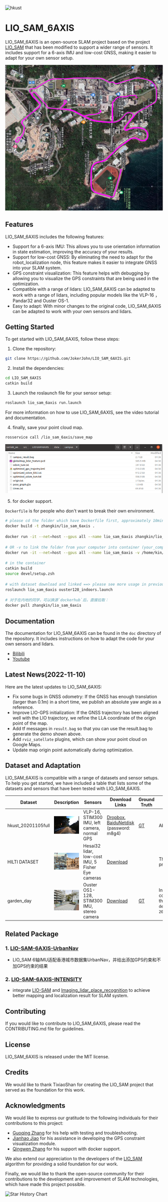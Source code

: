 

![hkust](README/hkust.gif)

# LIO_SAM_6AXIS

LIO_SAM_6AXIS is an open-source SLAM project based on the  project [LIO_SAM](https://github.com/TixiaoShan/LIO-SAM)   that has been modified to support a wider range of sensors. It includes support for a 6-axis IMU and low-cost GNSS, making it easier to adapt for your own sensor setup.

<img src="README/image-20220609035032131.png" alt="image-20220609035032131" style="zoom: 67%;" />

## Features

  LIO_SAM_6AXIS includes the following features:

  - Support for a 6-axis IMU: This allows you to use orientation information in state estimation, improving the accuracy of your results.
  - Support for low-cost GNSS: By eliminating the need to adapt for the robot_localization node, this feature makes it easier to integrate GNSS into your SLAM system.
  - GPS constraint visualization: This feature helps with debugging by allowing you to visualize the GPS constraints that are being used in the optimization.
  - Compatible with a range of lidars: LIO_SAM_6AXIS can be adapted to work with a range of lidars, including popular models like the VLP-16 ，Pandar32 and Ouster OS-1.
  - Easy to adapt: With minor changes to the original code, LIO_SAM_6AXIS can be adapted to work with your own sensors and lidars.

## Getting Started

To get started with LIO_SAM_6AXIS, follow these steps:

1. Clone the repository:

```bash
git clone https://github.com/JokerJohn/LIO_SAM_6AXIS.git
```

2. Install the dependencies:

```bash
cd LIO_SAM_6AXIS
catkin build
```

3. Launch the roslaunch file for your sensor setup:

```bash
roslaunch lio_sam_6axis run.launch
```

For more information on how to use LIO_SAM_6AXIS, see the video tutorial and documentation.

4. finally, save your point cloud map.

```bash
rosservice call /lio_sam_6axis/save_map
```

<img src="README/image-20220609044824460.png" alt="image-20220609044824460" style="zoom: 80%;" />

5. for docker support.

`Dockerfile` is for people who don't want to break their own environment.

```bash
# please cd the folder which have Dockerfile first, approximately 10mins based on your internet and CPU
docker build -t zhangkin/lio_sam_6axis .

docker run -it --net=host --gpus all --name lio_sam_6axis zhangkin/lio_sam_6axis /bin/zsh

# OR -v to link the folder from your computer into container (your_computer_loc:container_loc)
docker run -it --net=host --gpus all --name lio_sam_6axis -v /home/kin/bag_data:/home/xchu/data/ramlab_dataset zhangkin/lio_sam_6axis /bin/zsh

# in the container
catkin build
source devel/setup.zsh

# with dataset download and linked ==> please see more usage in previous section
roslaunch lio_sam_6axis ouster128_indoors.launch

# 对于在内地的同学，可以换源`dockerhub`后，直接拉取：
docker pull zhangkin/lio_sam_6axis
```

## Documentation

The documentation for LIO_SAM_6AXIS can be found in the `doc` directory of the repository. It includes instructions on how to adapt the code for your own sensors and lidars.

- [Bilibili](https://www.bilibili.com/video/BV1YS4y1i7nX/)
- [Youtube](https://youtu.be/TgKSeNLkExc)

## Latest News(2022-11-10)

Here are the latest updates to LIO_SAM_6AXIS:

- Fix some bugs in GNSS odometry: If the GNSS has enough translation (larger than 0.1m) in a short time, we publish an absolute yaw angle as a reference.
- Improve LIO-GPS initialization: If the GNSS trajectory has been aligned well with the LIO trajectory, we refine the LLA coordinate of the origin point of the map.
- Add tf messages in `result.bag` so that you can use the result.bag to generate the demo shown above.
- Add `rviz_satellate` plugins, which can show your point cloud on Google Maps.
- Update map origin point automatically during optimization.

## Dataset and Adaptation

LIO_SAM_6AXIS is compatible with a range of datasets and sensor setups. To help you get started, we have included a table that lists some of the datasets and sensors that have been tested with LIO_SAM_6AXIS.

| Dataset            | Description                                                  | Sensors                                           | Download Links                                               | Ground Truth                                                 | Comments                                                     |
| ------------------ | ------------------------------------------------------------ | ------------------------------------------------- | ------------------------------------------------------------ | ------------------------------------------------------------ | ------------------------------------------------------------ |
| hkust_20201105full | ![image-20221030035547512](README/image-20221030035547512.png) | VLP-16, STIM300 IMU, left camera, normal GPS      | [Dropbox](https://drive.google.com/file/d/1bGmIll1mJayh5_2LokoshVneUmJ6ep00/view), [BaiduNetdisk](https://pan.baidu.com/s/1il01D0Ea3KgfdABS8iPHug) (password: m8g4) | [GT](https://hkustconnect-my.sharepoint.com/:t:/g/personal/xhubd_connect_ust_hk/ESoJj5STkVlFrOZruvEKg0gBasZimTC2HSQ2kqdIOWHiGg?e=TMtrz6) | About 10 km outdoor, see [this doc](https://chat.openai.com/doc/adaption.md) |
| HILTI DATASET      | ![img](README/construction_sheldonian.jpg)                   | Hesai32 lidar, low-cost IMU, 5 Fisher Eye cameras | [Download](https://hilti-challenge.com/dataset-2022.html)    |                                                              | The [config/params_pandar.yaml](https://github.com/JokerJohn/LIO_SAM_6AXIS/blob/main/LIO-SAM-6AXIS/config/params_pandar.yaml) is prepared for the HILTI sensors kit |
| garden_day         | ![Garden](README/garden.png)                                 | Ouster OS1-128, STIM300 IMU, stereo camera        | [Download](https://hkustconnect-my.sharepoint.com/:u:/g/personal/xhubd_connect_ust_hk/EQavWMqsN6FCiKlpBanFis8Bci-Mwl3S_-g1XPrUrVFB9Q?e=lGEKFE) | [GT](https://hkustconnect-my.sharepoint.com/:t:/g/personal/xhubd_connect_ust_hk/Ea-e6VPaa59Br-26KAQ5IssBwjYcoJSNOJs0qeKNZVeg1w?e=ZjrHx4) | Indoors. When you download this compressed data, remember to execute the following command: `rosbag decompress 20220216_garden_day_ref_compressed.bag` |

## Related Package

### 1. [LIO-SAM-6AXIS-UrbanNav](https://github.com/zhouyong1234/LIO-SAM-6AXIS-UrbanNav)

- LIO_SAM 6轴IMU适配香港城市数据集UrbanNav，并给出添加GPS约束和不加GPS约束的结果

### 2. [LIO-SAM-6AXIS-INTENSITY](https://github.com/JokerJohn/LIO-SAM-6AXIS-INTENSITY)

- integrate [LIO-SAM](https://github.com/TixiaoShan/LIO-SAM) and [Imaging_lidar_place_recognition](https://github.com/TixiaoShan/imaging_lidar_place_recognition) to achieve better mapping and localization result for SLAM system. 

## Contributing

If you would like to contribute to LIO_SAM_6AXIS, please read the CONTRIBUTING.md file for guidelines.

## License

LIO_SAM_6AXIS is released under the MIT license.

## Credits

We would like to thank TixiaoShan for creating the LIO_SAM project that served as the foundation for this work.

## Acknowledgments

We would like to express our gratitude to the following individuals for their contributions to this project:

- [Guoqing Zhang](https://github.com/MyEvolution) for his help with testing and troubleshooting.
- [Jianhao Jiao](https://github.com/gogojjh) for his assistance in developing the GPS constraint visualization module.
- [Qingwen Zhang](https://github.com/Kin-Zhang) for his support with docker support.

We also extend our appreciation to the developers of the [LIO_SAM](https://github.com/TixiaoShan/LIO-SAM) algorithm for providing a solid foundation for our work.

Finally, we would like to thank the open-source community for their contributions to the development and improvement of SLAM technologies, which have made this project possible.

![Star History Chart](https://api.star-history.com/svg?repos=JokerJohn/LIO_SAM_6AXIS&type=Date)

